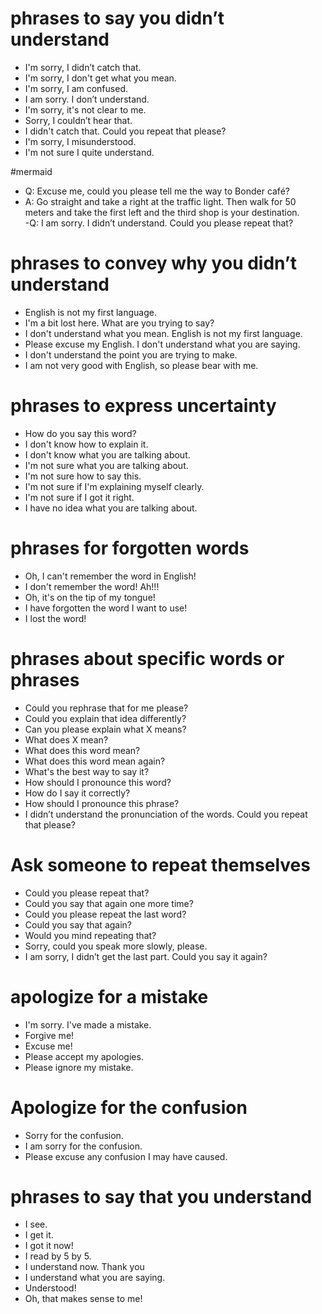   # phrases to say you didn’t understand
  
- I'm sorry, I didn’t catch that.  
- I'm sorry, I don't get what you mean.
- I'm sorry, I am confused.
- I am sorry. I don’t understand.  
- I'm sorry, it's not clear to me.
- Sorry, I couldn’t hear that.  
- I didn't catch that. Could you repeat that please?
- I'm sorry, I misunderstood.
- I'm not sure I quite understand.

  
#mermaid   
- Q: Excuse me, could you please tell me the way to Bonder café?  
- A: Go straight and take a right at the traffic light. Then walk for 50 meters and take the first left and the third shop is your destination.  
-Q: I am sorry. I didn’t understand. Could you please repeat that?  
  
  
# phrases to convey why you didn’t understand
  
- English is not my first language.  
- I'm a bit lost here. What are you trying to say?
- I don't understand what you mean. English is not my first language.
- Please excuse my English. I don't understand what you are saying.
- I don't understand the point you are trying to make.
- I am not very good with English, so please bear with me.  

# phrases to express uncertainty
- How do you say this word?
- I don't know how to explain it.
- I don't know what you are talking about.
- I'm not sure what you are talking about.
- I'm not sure how to say this.
- I'm not sure if I'm explaining myself clearly. 
- I'm not sure if I got it right.
- I have no idea what you are talking about.

# phrases for forgotten words
- Oh, I can't remember the word in English!
- I don't remember the word! Ah!!!
- Oh, it's on the tip of my tongue!
- I have forgotten the word I want to use!
- I lost the word!



# phrases about specific words or phrases
- Could you rephrase that for me please?
- Could you explain that idea differently?
- Can you please explain what X means?
- What does X mean?
- What does this word mean?
- What does this word mean again?
- What's the best way to say it?
- How should I pronounce this word?
- How do I say it correctly?
- How should I pronounce this phrase?
- I didn’t understand the pronunciation of the words.  Could you repeat that please?


# Ask someone to repeat themselves
  
- Could you please repeat that?  
- Could you say that again one more time?
- Could you please repeat the last word?  
- Could you say that again?  
- Would you mind repeating that?  
- Sorry, could you speak more slowly, please.  
- I am sorry, I  didn’t get the last part. Could you say it again?
  
 # apologize for a mistake
 - I'm sorry. I've made a mistake.
 - Forgive me! 
 - Excuse me!
 - Please accept my apologies.
 - Please ignore my mistake.
  
  
# Apologize for the confusion
  
- Sorry for the confusion.  
- I am sorry for the confusion.  
- Please excuse any confusion I may have caused.
  
  
# phrases to say that you understand

- I see.  
- I get it.
- I got it now!
- I read by 5 by 5.
- I understand now. Thank you 
- I understand what you are saying.
- Understood! 
- Oh, that makes sense to me! 